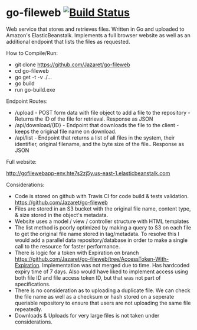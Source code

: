 # go-fileweb [![Build Status](https://travis-ci.org/Jazaret/go-fileweb.svg?branch=master)](https://travis-ci.org/Jazaret/go-fileweb)

Web service that stores and retrieves files. Written in Go and uploaded to Amazon's ElasticBeanstalk. Implements a full browser website as well as an additional endpoint that lists the files as requested. 

How to Compile/Run: 
* git clone https://github.com/Jazaret/go-fileweb
* cd go-fileweb
* go get -t -v ./...
* go build
* run go-build.exe

Endpoint Routes:

* /upload - POST form data with file object to add a file to the repository - Returns the ID of the file for retrieval. Response as JSON
* /api/download/{ID} - Endpoint that downloads the file to the client - keeps the original file name on download.
* /api/list - Endpoint that returns a list of all files in the system, their identifier, original filename, and the byte size of the file.. Response as JSON

Full website: 

http://gofilewebapp-env.hte7s2zj5y.us-east-1.elasticbeanstalk.com

Considerations:
* Code is stored on github with Travis CI for code build & tests validation. https://github.com/Jazaret/go-fileweb
* Files are stored in an S3 bucket with the original file name, content type, & size stored in the object's metadata. 
* Website uses a model / view / controller structure with HTML templates
* The list method is poorly optimized by making a query to S3 on each file to get the original file name stored in tag/metadata. To resolve this I would add a parallel data repository/database in order to make a single call to the resource for faster performance.
* There is logic for a token with Expiration on branch https://github.com/Jazaret/go-fileweb/tree/AccessToken-With-Expiration. Implementation was not merged due to time. Has hardcoded expiry time of 7 days. Also would have liked to implement access using both file ID and file access token ID, but that was not part of specifications. 
* There is no consideration as to uploading a duplicate file. We can check the file name as well as a checksum or hash stored on a seperate queriable repository to ensure that users are not uploading the same file repeatedly. 
* Downloads & Uploads for very large files is not taken under considerations. 
